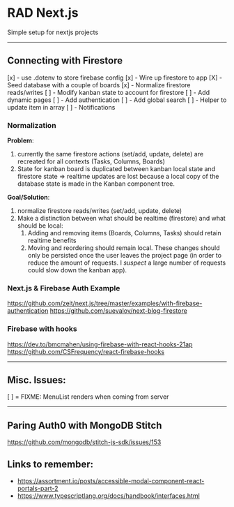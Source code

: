 # RAD Next.js
Simple setup for nextjs projects

---
## Connecting with Firestore
[x] - use .dotenv to store firebase config
[x] - Wire up firestore to app
[X] - Seed database with a couple of boards
[x] - Normalize firestore reads/writes
[ ] - Modify kanban state to account for firestore
[ ] - Add dynamic pages
[ ] - Add authentication
[ ] - Add global search
[ ] - Helper to update item in array
[ ] - Notifications

### Normalization
**Problem**:
  1. currently the same firestore actions (set/add, update, delete) are recreated for all contexts (Tasks, Columns, Boards)
  2. State for kanban board is duplicated between kanban local state and firestore state => realtime updates are lost because a local copy of the database state is made in the Kanban component tree.

**Goal/Solution**:
  1. normalize firestore reads/writes (set/add, update, delete)
  2. Make a distinction between what should be realtime (firestore) and what should be local:
     1. Adding and removing items (Boards, Columns, Tasks) should retain realtime benefits
     2. Moving and reordering should remain local. These changes should only be persisted once the user leaves the project page (in order to reduce the amount of requests. I *suspect* a large number of requests could slow down the kanban app).

### Next.js & Firebase Auth Example
https://github.com/zeit/next.js/tree/master/examples/with-firebase-authentication
https://github.com/suevalov/next-blog-firestore

### Firebase with hooks
https://dev.to/bmcmahen/using-firebase-with-react-hooks-21ap
https://github.com/CSFrequency/react-firebase-hooks

---
## Misc. Issues:
[ ] = FIXME: MenuList renders when coming from server

---
## Paring Auth0 with MongoDB Stitch
https://github.com/mongodb/stitch-js-sdk/issues/153

## Links to remember:
* https://assortment.io/posts/accessible-modal-component-react-portals-part-2
* https://www.typescriptlang.org/docs/handbook/interfaces.html